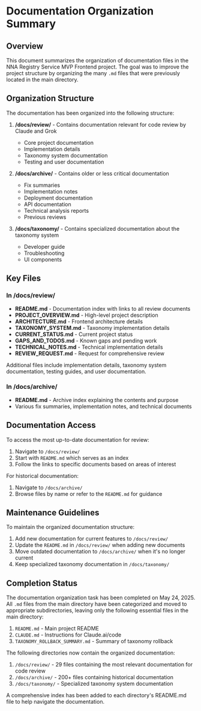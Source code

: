 # Documentation Organization Summary

## Overview

This document summarizes the organization of documentation files in the NNA Registry Service MVP Frontend project. The goal was to improve the project structure by organizing the many `.md` files that were previously located in the main directory.

## Organization Structure

The documentation has been organized into the following structure:

1. **/docs/review/** - Contains documentation relevant for code review by Claude and Grok
   - Core project documentation
   - Implementation details
   - Taxonomy system documentation
   - Testing and user documentation

2. **/docs/archive/** - Contains older or less critical documentation
   - Fix summaries
   - Implementation notes
   - Deployment documentation
   - API documentation
   - Technical analysis reports
   - Previous reviews

3. **/docs/taxonomy/** - Contains specialized documentation about the taxonomy system
   - Developer guide
   - Troubleshooting
   - UI components

## Key Files

### In /docs/review/

- **README.md** - Documentation index with links to all review documents
- **PROJECT_OVERVIEW.md** - High-level project description
- **ARCHITECTURE.md** - Frontend architecture details
- **TAXONOMY_SYSTEM.md** - Taxonomy implementation details
- **CURRENT_STATUS.md** - Current project status
- **GAPS_AND_TODOS.md** - Known gaps and pending work
- **TECHNICAL_NOTES.md** - Technical implementation details
- **REVIEW_REQUEST.md** - Request for comprehensive review

Additional files include implementation details, taxonomy system documentation, testing guides, and user documentation.

### In /docs/archive/

- **README.md** - Archive index explaining the contents and purpose
- Various fix summaries, implementation notes, and technical documents

## Documentation Access

To access the most up-to-date documentation for review:
1. Navigate to `/docs/review/`
2. Start with `README.md` which serves as an index
3. Follow the links to specific documents based on areas of interest

For historical documentation:
1. Navigate to `/docs/archive/`
2. Browse files by name or refer to the `README.md` for guidance

## Maintenance Guidelines

To maintain the organized documentation structure:
1. Add new documentation for current features to `/docs/review/`
2. Update the `README.md` in `/docs/review/` when adding new documents
3. Move outdated documentation to `/docs/archive/` when it's no longer current
4. Keep specialized taxonomy documentation in `/docs/taxonomy/`

## Completion Status

The documentation organization task has been completed on May 24, 2025. All `.md` files from the main directory have been categorized and moved to appropriate subdirectories, leaving only the following essential files in the main directory:

1. `README.md` - Main project README
2. `CLAUDE.md` - Instructions for Claude.ai/code
3. `TAXONOMY_ROLLBACK_SUMMARY.md` - Summary of taxonomy rollback

The following directories now contain the organized documentation:

1. `/docs/review/` - 29 files containing the most relevant documentation for code review
2. `/docs/archive/` - 200+ files containing historical documentation
3. `/docs/taxonomy/` - Specialized taxonomy system documentation

A comprehensive index has been added to each directory's README.md file to help navigate the documentation.